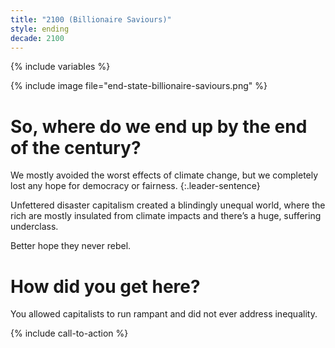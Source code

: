 ```yaml
---
title: "2100 (Billionaire Saviours)"
style: ending
decade: 2100
---
```


{% include variables %}

{% include image file="end-state-billionaire-saviours.png" %}

# So, where do we end up by the end of the century?

We mostly avoided the worst effects of climate change, but we completely lost any hope for democracy or fairness. 
{:.leader-sentence}

Unfettered disaster capitalism created a blindingly unequal world, where the rich are mostly insulated from climate impacts and there’s a huge, suffering underclass.

Better hope they never rebel.

# How did you get here?

You allowed capitalists to run rampant and did not ever address inequality.

{% include call-to-action %}
